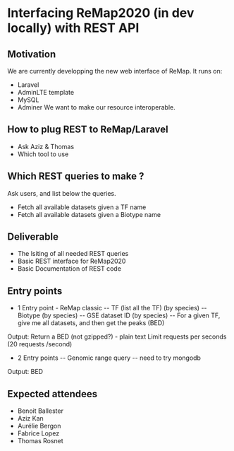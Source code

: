 # Interfacing ReMap2020 (in dev locally) with REST API

## Motivation

We are currently developping the new web interface of ReMap. 
It runs on: 
- Laravel
- AdminLTE template
- MySQL
- Adminer
We want to make our resource interoperable. 

## How to plug REST to ReMap/Laravel 
- Ask Aziz & Thomas
- Which tool to use

## Which REST queries to make ?
Ask users, and list below the queries.
- Fetch all available datasets given a TF name
- Fetch all available datasets given a Biotype name

## Deliverable
- The lsiting of all needed REST queries
- Basic REST interface for ReMap2020
- Basic Documentation of REST code

## Entry points
-  1 Entry point - ReMap classic
 -- TF (list all the TF) (by species)
 -- Biotype (by species)
 -- GSE dataset ID (by species)
 -- For a given TF, give me all datasets, and then get the peaks (BED)

Output: Return a BED (not gzipped?) - plain text
Limit requests per seconds (20 requests /second)

- 2 Entry points 
 -- Genomic range query
 -- need to try mongodb

Output: BED






## Expected attendees
 - Benoit Ballester
 - Aziz Kan
 - Aurélie Bergon
 - Fabrice Lopez
 - Thomas Rosnet


